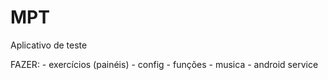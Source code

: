 # MPT

Aplicativo de teste


FAZER:
    - exercícios (painéis)
    - config
    - funções
    - musica
    - android service
